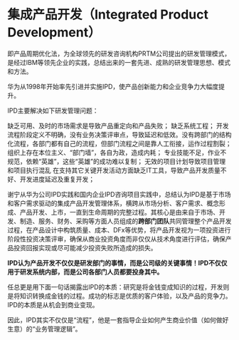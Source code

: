# 集成产品开发（Integrated Product Development）

即产品周期优化法，为全球领先的研发咨询机构PRTM公司提出的研发管理模式，是经过IBM等领先企业的实践，总结出来的一套先进、成熟的研发管理思想、模式和方法。

华为从1998年开始率先引进并实施IPD，使产品创新能力和企业竞争力大幅度提升。

IPD主要解决如下研发管理问题：

缺乏可用、及时的市场需求是导致产品重定向和产品失败；
缺乏系统工程；
开发流程阶段定义不明确，没有业务决策评审点，导致延迟和低效。没有跨部门的结构化流程，各部门都有自己的流程，但部门流程之间是靠人工衔接，运作过程割裂；
组织上存在本位主义、“部门墙”，各自为政，造成内耗；
专业技能不足，作业不规范，依赖“英雄”，这些“英雄”的成功难以复制；
无效的项目计划导致项目管理和项目执行混乱
在支持其它关键开发活动方面缺乏IT工具，导致产品开发质量不好、开发进度延迟及重复开发；



谢宁从华为公司IPD实践和国内企业IPD咨询项目实践中，总结认为IPD是基于市场和客户需求驱动的集成产品开发管理体系，横跨从市场分析、客户需求、概念形成、产品开发、上市，一直到生命周期的完整过程。其核心是由来自于市场、开发、制造、服务、财务、采购等方面人员组成的**跨部门团队**共同管理整个产品开发过程，在产品设计中构筑质量、成本、DFx等优势，将产品开发视为一项投资进行阶段性投资决策评审，确保从商业投资角度而非仅仅从技术角度进行评估，确保产品投资回报实现或尽可能减少投资失败所造成的损失。

**IPD认为产品开发不仅仅是研发部门的事情，而是公司级的关键事情！IPD不仅仅用于研发系统内部，而是公司各部门人员都要投身其中。**

任总更是用下面一句话揭露出IPD的本质：研究是将金钱变成知识的过程，开发则是将知识转换成金钱的过程。成功的标志是优质的客户体验，以及产品的竞争力。IPD的本质是从机会到商业变现。

因此，IPD其实不仅仅是“流程”，他是一套指导企业如何产生商业价值（如何做好生意）的“业务管理逻辑”。
